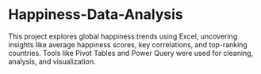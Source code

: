 # Happiness-Data-Analysis
This project explores global happiness trends using Excel, uncovering insights like average happiness scores, key correlations, and top-ranking countries. Tools like Pivot Tables and Power Query were used for cleaning, analysis, and visualization.
